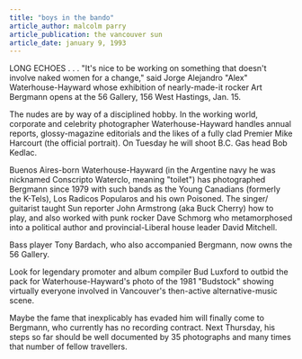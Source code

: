 ```yaml
---
title: "boys in the bando"
article_author: malcolm parry
article_publication: the vancouver sun
article_date: january 9, 1993
---
```

LONG ECHOES . . . "It's nice to be working on something that doesn't involve naked women for a change," said Jorge Alejandro "Alex" Waterhouse-Hayward whose exhibition of nearly-made-it rocker Art Bergmann opens at the 56 Gallery, 156 West Hastings, Jan. 15.  
  
The nudes are by way of a disciplined hobby. In the working world, corporate and celebrity photographer Waterhouse-Hayward handles annual reports, glossy-magazine editorials and the likes of a fully clad Premier Mike Harcourt (the official portrait). On Tuesday he will shoot B.C. Gas head Bob Kedlac.  
  
Buenos Aires-born Waterhouse-Hayward (in the Argentine navy he was nicknamed Conscripto Waterclo, meaning "toilet") has photographed Bergmann since 1979 with such bands as the Young Canadians (formerly the K-Tels), Los Radicos Popularos and his own Poisoned. The singer/  
guitarist taught Sun reporter John Armstrong (aka Buck Cherry) how to play, and also worked with punk rocker Dave Schmorg who metamorphosed into a political author and provincial-Liberal house leader David Mitchell.  
  
Bass player Tony Bardach, who also accompanied Bergmann, now owns the 56 Gallery.  
  
Look for legendary promoter and album compiler Bud Luxford to outbid the pack for Waterhouse-Hayward's photo of the 1981 "Budstock" showing virtually everyone involved in Vancouver's then-active alternative-music scene.  
  
Maybe the fame that inexplicably has evaded him will finally come to Bergmann, who currently has no recording contract. Next Thursday, his steps so far should be well documented by 35 photographs and many times that number of fellow travellers.  

